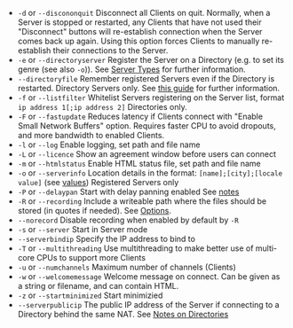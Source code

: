 - `-d`  or `--discononquit`   Disconnect all Clients on quit. Normally, when a Server is stopped or restarted, any Clients that have not used their "Disconnect" buttons will re-establish connection when the Server comes back up again. Using this option forces Clients to manually re-establish their connections to the Server.  
- `-e`  or `--directoryserver`  Register the Server on a Directory (e.g. to set its genre (see also `-o`)). See [Server Types](#server-types) for further information.
- `--directoryfile` Remember registered Servers even if the Directory is restarted. Directory Servers only. See [this guide](Custom-Directories) for further information. 
- `-f`  or `--listfilter`     Whitelist Servers registering on the Server list, format `ip address 1[;ip address 2]` Directories only. 
-  `-F`  or `--fastupdate`     Reduces latency if Clients connect with "Enable Small Network Buffers" option. Requires faster CPU to avoid dropouts, and more bandwidth to enabled Clients.
-  `-l`  or `--log`            Enable logging, set path and file name                                                                    
- `-L`  or `--licence`        Show an agreement window before users can connect
- `-m`  or `--htmlstatus`     Enable HTML status file, set path and file name
- `-o`  or `--serverinfo`     Location details in the format:  `[name];[city];[locale value]` (see [values](https://doc.qt.io/qt-5/qlocale.html#Country-enum)) Registered Servers only
- `-P`  or `--delaypan`       Start with delay panning enabled See [notes](#delay-panning)
- `-R`  or `--recording`      Include a writeable path where the files should be stored (in quotes if needed).  See [Options](#options).  
- `--norecord`       Disable recording when enabled by default by `-R`                                                 
- `-s` or `--server` Start in Server mode
- `--serverbindip`  Specify the IP address to bind to              
-  `-T` or `--multithreading`  Use multithreading to make better use of multi-core CPUs to support more Clients
-  `-u` or `--numchannels`   Maximum number of channels (Clients)
-  `-w` or `--welcomemessage`  Welcome message on connect. Can be given as a string or filename, and can contain HTML.
-  `-z` or `--startminimized`  Start minimizied
-  `--serverpublicip`  The public IP address of the Server if connecting to a Directory behind the same NAT. See [Notes on Directories](Custom-Directories#points-to-note-about-directories)
